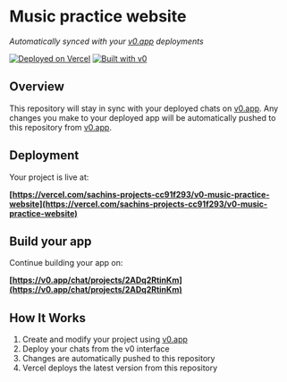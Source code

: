 # Music practice website

*Automatically synced with your [v0.app](https://v0.app) deployments*

[![Deployed on Vercel](https://img.shields.io/badge/Deployed%20on-Vercel-black?style=for-the-badge&logo=vercel)](https://vercel.com/sachins-projects-cc91f293/v0-music-practice-website)
[![Built with v0](https://img.shields.io/badge/Built%20with-v0.app-black?style=for-the-badge)](https://v0.app/chat/projects/2ADq2RtinKm)

## Overview

This repository will stay in sync with your deployed chats on [v0.app](https://v0.app).
Any changes you make to your deployed app will be automatically pushed to this repository from [v0.app](https://v0.app).

## Deployment

Your project is live at:

**[https://vercel.com/sachins-projects-cc91f293/v0-music-practice-website](https://vercel.com/sachins-projects-cc91f293/v0-music-practice-website)**

## Build your app

Continue building your app on:

**[https://v0.app/chat/projects/2ADq2RtinKm](https://v0.app/chat/projects/2ADq2RtinKm)**

## How It Works

1. Create and modify your project using [v0.app](https://v0.app)
2. Deploy your chats from the v0 interface
3. Changes are automatically pushed to this repository
4. Vercel deploys the latest version from this repository
